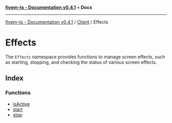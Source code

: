 [**fivem-ts - Documentation v0.4.1**](../../../../README.md) • **Docs**

***

[fivem-ts - Documentation v0.4.1](../../../../README.md) / [Client](../../README.md) / Effects

# Effects

The `Effects` namespace provides functions to manage screen effects, such as starting, stopping, and checking the status of various screen effects.

## Index

### Functions

- [isActive](functions/isActive.md)
- [start](functions/start.md)
- [stop](functions/stop.md)
